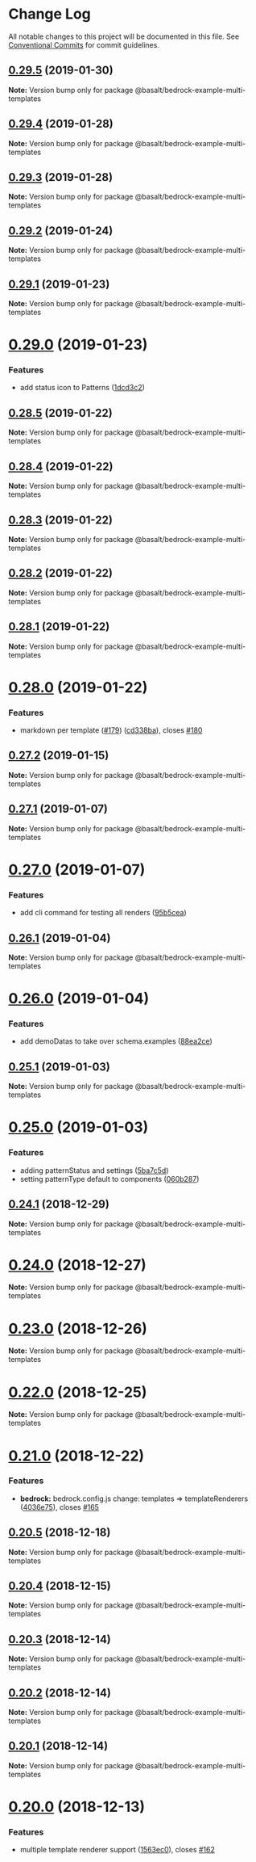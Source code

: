 # Change Log

All notable changes to this project will be documented in this file.
See [Conventional Commits](https://conventionalcommits.org) for commit guidelines.

## [0.29.5](https://github.com/basaltinc/bedrock/compare/v0.29.4...v0.29.5) (2019-01-30)

**Note:** Version bump only for package @basalt/bedrock-example-multi-templates





## [0.29.4](https://github.com/basaltinc/bedrock/compare/v0.29.3...v0.29.4) (2019-01-28)

**Note:** Version bump only for package @basalt/bedrock-example-multi-templates





## [0.29.3](https://github.com/basaltinc/bedrock/compare/v0.29.2...v0.29.3) (2019-01-28)

**Note:** Version bump only for package @basalt/bedrock-example-multi-templates





## [0.29.2](https://github.com/basaltinc/bedrock/compare/v0.29.1...v0.29.2) (2019-01-24)

**Note:** Version bump only for package @basalt/bedrock-example-multi-templates





## [0.29.1](https://github.com/basaltinc/bedrock/compare/v0.29.0...v0.29.1) (2019-01-23)

**Note:** Version bump only for package @basalt/bedrock-example-multi-templates





# [0.29.0](https://github.com/basaltinc/bedrock/compare/v0.28.5...v0.29.0) (2019-01-23)


### Features

* add status icon to Patterns ([1dcd3c2](https://github.com/basaltinc/bedrock/commit/1dcd3c2))





## [0.28.5](https://github.com/basaltinc/bedrock/compare/v0.28.4...v0.28.5) (2019-01-22)

**Note:** Version bump only for package @basalt/bedrock-example-multi-templates





## [0.28.4](https://github.com/basaltinc/bedrock/compare/v0.28.3...v0.28.4) (2019-01-22)

**Note:** Version bump only for package @basalt/bedrock-example-multi-templates





## [0.28.3](https://github.com/basaltinc/bedrock/compare/v0.28.2...v0.28.3) (2019-01-22)

**Note:** Version bump only for package @basalt/bedrock-example-multi-templates





## [0.28.2](https://github.com/basaltinc/bedrock/compare/v0.28.1...v0.28.2) (2019-01-22)

**Note:** Version bump only for package @basalt/bedrock-example-multi-templates





## [0.28.1](https://github.com/basaltinc/bedrock/compare/v0.28.0...v0.28.1) (2019-01-22)

**Note:** Version bump only for package @basalt/bedrock-example-multi-templates





# [0.28.0](https://github.com/basaltinc/bedrock/compare/v0.27.2...v0.28.0) (2019-01-22)


### Features

* markdown per template ([#179](https://github.com/basaltinc/bedrock/issues/179)) ([cd338ba](https://github.com/basaltinc/bedrock/commit/cd338ba)), closes [#180](https://github.com/basaltinc/bedrock/issues/180)





## [0.27.2](https://github.com/basaltinc/bedrock/compare/v0.27.1...v0.27.2) (2019-01-15)

**Note:** Version bump only for package @basalt/bedrock-example-multi-templates





## [0.27.1](https://github.com/basaltinc/bedrock/compare/v0.27.0...v0.27.1) (2019-01-07)

**Note:** Version bump only for package @basalt/bedrock-example-multi-templates





# [0.27.0](https://github.com/basaltinc/bedrock/compare/v0.26.1...v0.27.0) (2019-01-07)


### Features

* add cli command for testing all renders ([95b5cea](https://github.com/basaltinc/bedrock/commit/95b5cea))





## [0.26.1](https://github.com/basaltinc/bedrock/compare/v0.26.0...v0.26.1) (2019-01-04)

**Note:** Version bump only for package @basalt/bedrock-example-multi-templates





# [0.26.0](https://github.com/basaltinc/bedrock/compare/v0.25.1...v0.26.0) (2019-01-04)


### Features

* add demoDatas to take over schema.examples ([88ea2ce](https://github.com/basaltinc/bedrock/commit/88ea2ce))





## [0.25.1](https://github.com/basaltinc/bedrock/compare/v0.25.0...v0.25.1) (2019-01-03)

**Note:** Version bump only for package @basalt/bedrock-example-multi-templates





# [0.25.0](https://github.com/basaltinc/bedrock/compare/v0.24.1...v0.25.0) (2019-01-03)


### Features

* adding patternStatus and settings ([5ba7c5d](https://github.com/basaltinc/bedrock/commit/5ba7c5d))
* setting patternType default to components ([060b287](https://github.com/basaltinc/bedrock/commit/060b287))





## [0.24.1](https://github.com/basaltinc/bedrock/compare/v0.24.0...v0.24.1) (2018-12-29)

**Note:** Version bump only for package @basalt/bedrock-example-multi-templates





# [0.24.0](https://github.com/basaltinc/bedrock/compare/v0.23.0...v0.24.0) (2018-12-27)

**Note:** Version bump only for package @basalt/bedrock-example-multi-templates





# [0.23.0](https://github.com/basaltinc/bedrock/compare/v0.22.0...v0.23.0) (2018-12-26)

**Note:** Version bump only for package @basalt/bedrock-example-multi-templates





# [0.22.0](https://github.com/basaltinc/bedrock/compare/v0.21.0...v0.22.0) (2018-12-25)

**Note:** Version bump only for package @basalt/bedrock-example-multi-templates





# [0.21.0](https://github.com/basaltinc/bedrock/compare/v0.20.5...v0.21.0) (2018-12-22)


### Features

* **bedrock:** bedrock.config.js change: templates => templateRenderers ([4036e75](https://github.com/basaltinc/bedrock/commit/4036e75)), closes [#165](https://github.com/basaltinc/bedrock/issues/165)





## [0.20.5](https://github.com/basaltinc/bedrock/compare/v0.20.4...v0.20.5) (2018-12-18)

**Note:** Version bump only for package @basalt/bedrock-example-multi-templates





## [0.20.4](https://github.com/basaltinc/bedrock/compare/v0.20.3...v0.20.4) (2018-12-15)

**Note:** Version bump only for package @basalt/bedrock-example-multi-templates





## [0.20.3](https://github.com/basaltinc/bedrock/compare/v0.20.2...v0.20.3) (2018-12-14)

**Note:** Version bump only for package @basalt/bedrock-example-multi-templates





## [0.20.2](https://github.com/basaltinc/bedrock/compare/v0.20.1...v0.20.2) (2018-12-14)

**Note:** Version bump only for package @basalt/bedrock-example-multi-templates





## [0.20.1](https://github.com/basaltinc/bedrock/compare/v0.20.0...v0.20.1) (2018-12-14)

**Note:** Version bump only for package @basalt/bedrock-example-multi-templates





# [0.20.0](https://github.com/basaltinc/bedrock/compare/v0.19.0...v0.20.0) (2018-12-13)


### Features

* multiple template renderer support ([1563ec0](https://github.com/basaltinc/bedrock/commit/1563ec0)), closes [#162](https://github.com/basaltinc/bedrock/issues/162)
